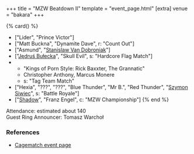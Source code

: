 +++
title = "MZW Beatdown II"
template = "event_page.html"
[extra]
venue = "bakara"
+++

{% card() %}
- ["Lider", "Prince Victor"]
- ["Matt Buckna", "Dynamite Dave", r: "Count Out"]
- ["Asmund", "[Stanislaw Van Dobroniak](@/w/stanislaw-van-dobroniak.md)"]
- ["[Jędruś Bułecka](@/w/jedrus-bulecka.md)", "Skull Evil", s: "Hardcore Flag Match"]
- - "Kings of Porn Style: Rick Baxxter, The Grannatic"
  - Christopher Anthony, Marcus Monere
  - s: "Tag Team Match"
- ["Hexia", "???", "???", "Blue Thunder", "Mr B.", "Red Thunder", "[Szymon Siwiec](@/w/szymon-siwiec.md)",
   s: "Battle Royale"]
- ["[Shadow](@/w/shadow.md)", "Franz Engel", c: "MZW Championship"]
{% end %}

Attendance: estimated about 140 \
Guest Ring Announcer: Tomasz Warchoł

### References

* [Cagematch event page](https://www.cagematch.net/?id=1&nr=169774)
